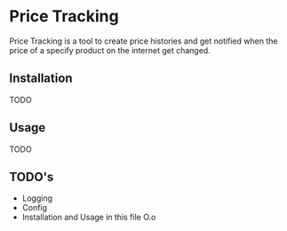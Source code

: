# Price Tracking

Price Tracking is a tool to create price histories and get notified when the price of a specify product on the internet get changed.

## Installation

TODO


## Usage

TODO



## TODO's

* Logging
* Config
* Installation and Usage in this file O.o